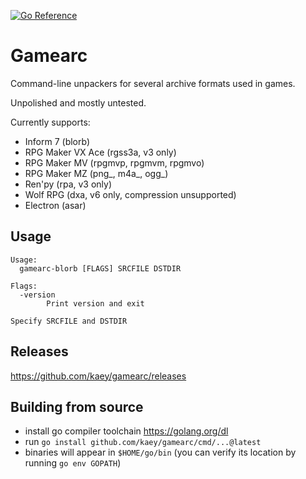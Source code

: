 [![Go Reference](https://pkg.go.dev/badge/github.com/kaey/gamearc.svg)](https://pkg.go.dev/github.com/kaey/gamearc)

Gamearc
=======

Command-line unpackers for several archive formats used in games.

Unpolished and mostly untested.

Currently supports:

- Inform 7 (blorb)
- RPG Maker VX Ace (rgss3a, v3 only)
- RPG Maker MV (rpgmvp, rpgmvm, rpgmvo)
- RPG Maker MZ (png_, m4a_, ogg_)
- Ren'py (rpa, v3 only)
- Wolf RPG (dxa, v6 only, compression unsupported)
- Electron (asar)


Usage
-----

```
Usage:
  gamearc-blorb [FLAGS] SRCFILE DSTDIR

Flags:
  -version
    	Print version and exit

Specify SRCFILE and DSTDIR
```


Releases
-----

https://github.com/kaey/gamearc/releases


Building from source
-----

- install go compiler toolchain https://golang.org/dl
- run `go install github.com/kaey/gamearc/cmd/...@latest`
- binaries will appear in `$HOME/go/bin` (you can verify its location by running `go env GOPATH`)

